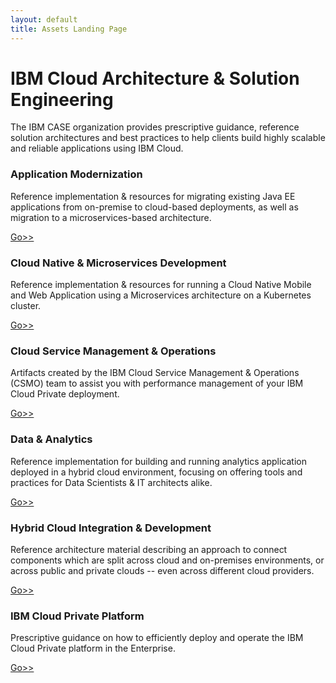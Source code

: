 ```yaml
---
layout: default
title: Assets Landing Page
---
```


# IBM Cloud Architecture & Solution Engineering

The IBM CASE organization provides prescriptive guidance, reference solution architectures and best practices to help clients build highly scalable and reliable applications using IBM Cloud.

### Application Modernization

Reference implementation & resources for migrating existing Java EE applications from on-premise to cloud-based deployments, as well as migration to a microservices-based architecture.

[Go>>](/deliverables/application-modernization.html)

### Cloud Native &amp; Microservices Development

Reference implementation & resources for running a Cloud Native Mobile and Web Application using a Microservices architecture on a Kubernetes cluster.

[Go>>](/deliverables/cloud-native.html)

### Cloud Service Management & Operations

Artifacts created by the IBM Cloud Service Management & Operations (CSMO) team to assist you with performance management of your IBM Cloud Private deployment.

[Go>>](/deliverables/csmo.html)

### Data & Analytics

Reference implementation for building and running analytics application deployed in a hybrid cloud environment, focusing on offering tools and practices for Data Scientists & IT architects alike.

[Go>>](/deliverables/data-and-analytics.html)

### Hybrid Cloud Integration & Development

Reference architecture material describing an approach to connect components which are split across cloud and on-premises environments, or across public and private clouds -- even across different cloud providers.

[Go>>](/deliverables/integration.html)

### IBM Cloud Private Platform

Prescriptive guidance on how to efficiently deploy and operate the IBM Cloud Private platform in the Enterprise.

[Go>>](/deliverables/ibm-cloud-private-platform.html)


<!--
## [](#sessions)Conference Sessions

Attending [InterConnect 2017](https://www.ibm.com/cloud-computing/us/en/interconnect/)?  Want more information on Cloud Architecture?

You're in luck!  The majority of CASE-related sessions and appearances are available on this page, with access to the rest of the conference agenda.

**[Check out the CASE experience at InterConnect 2017](sessions.html)**

## [](#code)Reference Architectures

It's the core of what CASE is all about, building reference architectures and exemplar applications to help our clients solve real-world problems.

**[Check out the currently available CASE Reference Architectures](code.html)**

## [](#resources)Additional Resources

Do you love whitepapers?  Are you more of a video demo person?  Well, don't miss the CASE Additional Resources page

**[Dive into the deep end with additional Cloud Architecture resources](resources.html)**
-->
